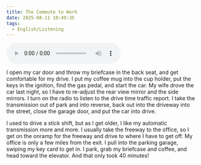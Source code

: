```yaml
---
title: The Commute to Work
date: 2025-08-11 10:49:35
tags:
  - English/Listening
---
```

<audio controls src="https://cx-onedrive.pages.dev/api/raw?path=/Polyglot/ESLPod/006-the-commute-to-work.mp3"></audio>

I open my car door and throw my briefcase in the back seat, and get comfortable for my drive. I put my coffee mug into the cup holder, put the keys in the ignition, find the gas pedal, and start the car. My wife drove the car last night, so I have to re-adjust the rear view mirror and the side mirrors. I turn on the radio to listen to the drive time traffic report. I take the transmission out of park and into reverse, back out into the driveway into the street, close the garage door, and put the car into drive.

I used to drive a stick shift, but as I get older, I like my automatic transmission more and more. I usually take the freeway to the office, so I get on the onramp for the freeway and drive to where I have to get off. My office is only a few miles from the exit. I pull into the parking garage, swiping my key card to get in. I park, grab my briefcase and coffee, and head toward the elevator. And that only took 40 minutes!
